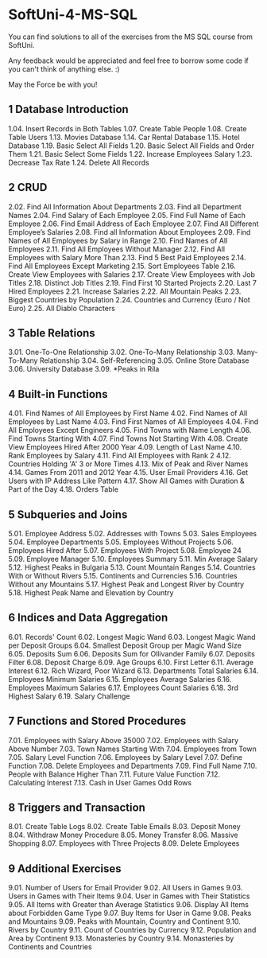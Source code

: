 # SoftUni-4-MS-SQL
You can find solutions to all of the exercises from the MS SQL course from SoftUni.

Any feedback would be appreciated and feel free to borrow some code if you can't think of anything else. :)

May the Force be with you!

## 1 Database Introduction
1.04. Insert Records in Both Tables
1.07. Create Table People
1.08. Create Table Users
1.13. Movies Database
1.14. Car Rental Database
1.15. Hotel Database
1.19. Basic Select All Fields
1.20. Basic Select All Fields and Order Them
1.21. Basic Select Some Fields
1.22. Increase Employees Salary
1.23. Decrease Tax Rate
1.24. Delete All Records

## 2 CRUD
2.02. Find All Information About Departments
2.03. Find all Department Names
2.04. Find Salary of Each Employee
2.05. Find Full Name of Each Employee
2.06. Find Email Address of Each Employee
2.07. Find All Different Employee’s Salaries
2.08. Find all Information About Employees
2.09. Find Names of All Employees by Salary in Range
2.10. Find Names of All Employees
2.11. Find All Employees Without Manager
2.12. Find All Employees with Salary More Than
2.13. Find 5 Best Paid Employees
2.14. Find All Employees Except Marketing
2.15. Sort Employees Table
2.16. Create View Employees with Salaries
2.17. Create View Employees with Job Titles
2.18. Distinct Job Titles
2.19. Find First 10 Started Projects
2.20. Last 7 Hired Employees
2.21. Increase Salaries
2.22. All Mountain Peaks
2.23. Biggest Countries by Population
2.24. Countries and Currency (Euro / Not Euro)
2.25. All Diablo Characters

## 3 Table Relations
3.01. One-To-One Relationship
3.02. One-To-Many Relationship
3.03. Many-To-Many Relationship
3.04. Self-Referencing
3.05. Online Store Database
3.06. University Database
3.09. *Peaks in Rila

## 4 Built-in Functions
4.01. Find Names of All Employees by First Name
4.02. Find Names of All Employees by Last Name
4.03. Find First Names of All Employees
4.04. Find All Employees Except Engineers
4.05. Find Towns with Name Length
4.06. Find Towns Starting With
4.07. Find Towns Not Starting With
4.08. Create View Employees Hired After 2000 Year
4.09. Length of Last Name
4.10. Rank Employees by Salary
4.11. Find All Employees with Rank 2
4.12. Countries Holding 'A' 3 or More Times
4.13. Mix of Peak and River Names
4.14. Games From 2011 and 2012 Year
4.15. User Email Providers
4.16. Get Users with IP Address Like Pattern
4.17. Show All Games with Duration & Part of the Day
4.18. Orders Table

## 5 Subqueries and Joins
5.01. Employee Address
5.02. Addresses with Towns
5.03. Sales Employees
5.04. Employee Departments
5.05. Employees Without Projects
5.06. Employees Hired After
5.07. Employees With Project
5.08. Employee 24
5.09. Employee Manager
5.10. Employees Summary
5.11. Min Average Salary
5.12. Highest Peaks in Bulgaria
5.13. Count Mountain Ranges
5.14. Countries With or Without Rivers
5.15. Continents and Currencies
5.16. Countries Without any Mountains
5.17. Highest Peak and Longest River by Country
5.18. Highest Peak Name and Elevation by Country

## 6 Indices and Data Aggregation
6.01. Records' Count
6.02. Longest Magic Wand
6.03. Longest Magic Wand per Deposit Groups
6.04. Smallest Deposit Group per Magic Wand Size
6.05. Deposits Sum
6.06. Deposits Sum for Ollivander Family
6.07. Deposits Filter
6.08. Deposit Charge
6.09. Age Groups
6.10. First Letter
6.11. Average Interest
6.12. Rich Wizard, Poor Wizard
6.13. Departments Total Salaries
6.14. Employees Minimum Salaries
6.15. Employees Average Salaries
6.16. Employees Maximum Salaries
6.17. Employees Count Salaries
6.18. 3rd Highest Salary
6.19. Salary Challenge

## 7 Functions and Stored Procedures
7.01. Employees with Salary Above 35000
7.02. Employees with Salary Above Number
7.03. Town Names Starting With
7.04. Employees from Town
7.05. Salary Level Function
7.06. Employees by Salary Level
7.07. Define Function
7.08. Delete Employees and Departments
7.09. Find Full Name
7.10. People with Balance Higher Than
7.11. Future Value Function
7.12. Calculating Interest
7.13. Cash in User Games Odd Rows

## 8 Triggers and Transaction
8.01. Create Table Logs
8.02. Create Table Emails
8.03. Deposit Money
8.04. Withdraw Money Procedure
8.05. Money Transfer
8.06. Massive Shopping
8.07. Employees with Three Projects
8.09. Delete Employees

## 9 Additional Exercises
9.01. Number of Users for Email Provider
9.02. All Users in Games
9.03. Users in Games with Their Items
9.04. User in Games with Their Statistics
9.05. All Items with Greater than Average Statistics
9.06. Display All Items about Forbidden Game Type
9.07. Buy Items for User in Game
9.08. Peaks and Mountains
9.09. Peaks with Mountain, Country and Continent
9.10. Rivers by Country
9.11. Count of Countries by Currency
9.12. Population and Area by Continent
9.13. Monasteries by Country
9.14. Monasteries by Continents and Countries